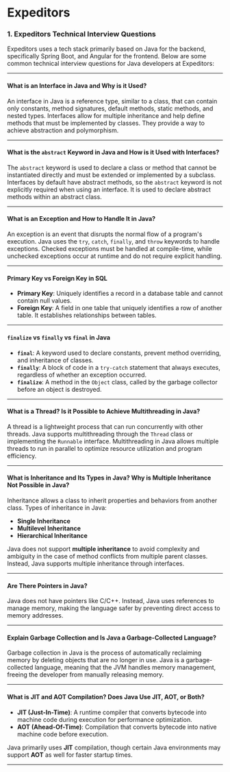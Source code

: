 # Expeditors

### 1. Expeditors Technical Interview Questions

Expeditors uses a tech stack primarily based on Java for the backend, specifically Spring Boot, and Angular for the frontend. Below are some common technical interview questions for Java developers at Expeditors:

---

####  What is an Interface in Java and Why is it Used?
An interface in Java is a reference type, similar to a class, that can contain only constants, method signatures, default methods, static methods, and nested types. Interfaces allow for multiple inheritance and help define methods that must be implemented by classes. They provide a way to achieve abstraction and polymorphism.

---

####  What is the `abstract` Keyword in Java and How is it Used with Interfaces?
The `abstract` keyword is used to declare a class or method that cannot be instantiated directly and must be extended or implemented by a subclass. Interfaces by default have abstract methods, so the `abstract` keyword is not explicitly required when using an interface. It is used to declare abstract methods within an abstract class.

---

#### What is an Exception and How to Handle It in Java?
An exception is an event that disrupts the normal flow of a program's execution. Java uses the `try`, `catch`, `finally`, and `throw` keywords to handle exceptions. Checked exceptions must be handled at compile-time, while unchecked exceptions occur at runtime and do not require explicit handling.

---

#### Primary Key vs Foreign Key in SQL
- **Primary Key**: Uniquely identifies a record in a database table and cannot contain null values.
- **Foreign Key**: A field in one table that uniquely identifies a row of another table. It establishes relationships between tables.

---

####  `finalize` vs `finally` vs `final` in Java
- **`final`**: A keyword used to declare constants, prevent method overriding, and inheritance of classes.
- **`finally`**: A block of code in a `try-catch` statement that always executes, regardless of whether an exception occurred.
- **`finalize`**: A method in the `Object` class, called by the garbage collector before an object is destroyed.

---

####  What is a Thread? Is it Possible to Achieve Multithreading in Java?
A thread is a lightweight process that can run concurrently with other threads. Java supports multithreading through the `Thread` class or implementing the `Runnable` interface. Multithreading in Java allows multiple threads to run in parallel to optimize resource utilization and program efficiency.

---

####  What is Inheritance and Its Types in Java? Why is Multiple Inheritance Not Possible in Java?
Inheritance allows a class to inherit properties and behaviors from another class. Types of inheritance in Java:
- **Single Inheritance**
- **Multilevel Inheritance**
- **Hierarchical Inheritance**

Java does not support **multiple inheritance** to avoid complexity and ambiguity in the case of method conflicts from multiple parent classes. Instead, Java supports multiple inheritance through interfaces.

---

####  Are There Pointers in Java?
Java does not have pointers like C/C++. Instead, Java uses references to manage memory, making the language safer by preventing direct access to memory addresses.

---

####  Explain Garbage Collection and Is Java a Garbage-Collected Language?
Garbage collection in Java is the process of automatically reclaiming memory by deleting objects that are no longer in use. Java is a garbage-collected language, meaning that the JVM handles memory management, freeing the developer from manually releasing memory.

---

####  What is JIT and AOT Compilation? Does Java Use JIT, AOT, or Both?
- **JIT (Just-In-Time)**: A runtime compiler that converts bytecode into machine code during execution for performance optimization.
- **AOT (Ahead-Of-Time)**: Compilation that converts bytecode into native machine code before execution.

Java primarily uses **JIT** compilation, though certain Java environments may support **AOT** as well for faster startup times.

---
